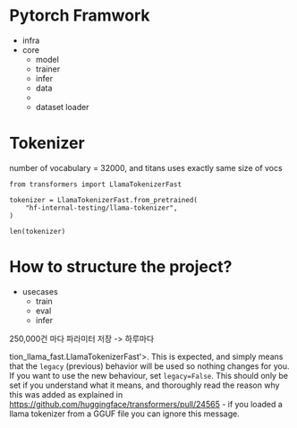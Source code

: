 # Pytorch Framwork

- infra
- core
    - model
    - trainer
    - infer
    - data
    - 
    - dataset loader


# Tokenizer 
number of vocabulary = 32000,
and titans uses exactly same size of vocs
```
from transformers import LlamaTokenizerFast

tokenizer = LlamaTokenizerFast.from_pretrained(
    "hf-internal-testing/llama-tokenizer",
)

len(tokenizer)
```

# How to structure the project?
- usecases
    - train
    - eval
    - infer


250,000건 마다 파라미터 저장 -> 하루마다


tion_llama_fast.LlamaTokenizerFast'>. This is expected, and simply means that the `legacy` (previous) behavior will be used so nothing changes for you. If you want to use the new behaviour, set `legacy=False`. This should only be set if you understand what it means, and thoroughly read the reason why this was added as explained in https://github.com/huggingface/transformers/pull/24565 - if you loaded a llama tokenizer from a GGUF file you can ignore this message.